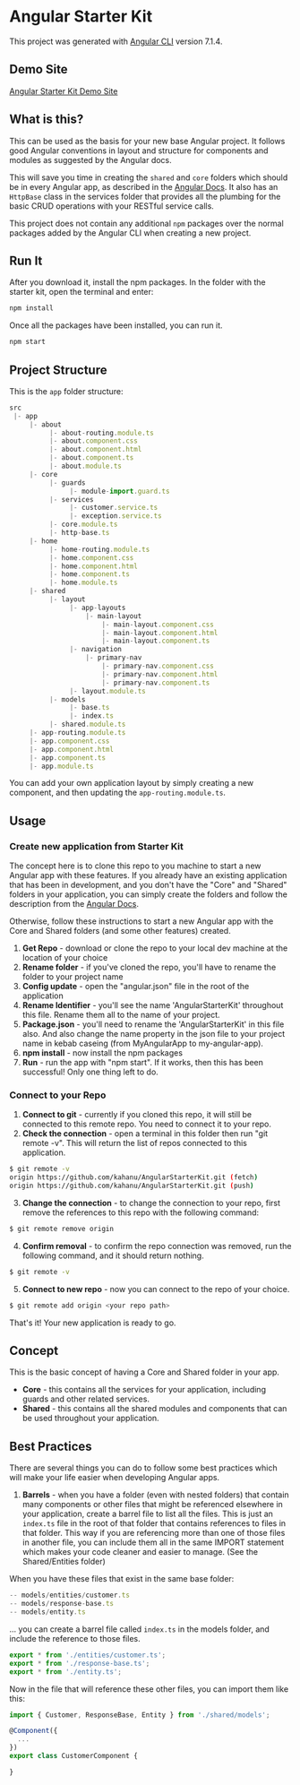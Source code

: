 # Angular Starter Kit

This project was generated with [Angular CLI](https://github.com/angular/angular-cli) version 7.1.4.

## Demo Site
[Angular Starter Kit Demo Site](https://kahanu.github.io/AngularStarterKit/)

## What is this?

This can be used as the basis for your new base Angular project.  It follows good Angular conventions in layout and structure for components and modules as suggested by the Angular docs.

This will save you time in creating the `shared` and `core` folders which should be in every Angular app, as described in the [Angular Docs](https://angular.io/guide/ngmodule-faq#what-kinds-of-modules-should-i-have-and-how-should-i-use-them).  It also has an `HttpBase` class in the services folder that provides all the plumbing for the basic CRUD operations with your RESTful service calls.

This project does not contain any additional `npm` packages over the normal packages added by the Angular CLI when creating a new project.

## Run It

After you download it, install the npm packages.  In the folder with the starter kit, open the terminal and enter:

```javascript
npm install
```

Once all the packages have been installed, you can run it.

```javascript
npm start
```

## Project Structure

This is the `app` folder structure:

```javascript
src 
 |- app
     |- about 
          |- about-routing.module.ts
          |- about.component.css
          |- about.component.html
          |- about.component.ts
          |- about.module.ts
     |- core
          |- guards
               |- module-import.guard.ts
          |- services
               |- customer.service.ts
               |- exception.service.ts
          |- core.module.ts
          |- http-base.ts
     |- home 
          |- home-routing.module.ts
          |- home.component.css
          |- home.component.html
          |- home.component.ts
          |- home.module.ts
     |- shared
          |- layout
               |- app-layouts
                   |- main-layout
                       |- main-layout.component.css
                       |- main-layout.component.html
                       |- main-layout.component.ts  
               |- navigation
                   |- primary-nav
                       |- primary-nav.component.css
                       |- primary-nav.component.html
                       |- primary-nav.component.ts
               |- layout.module.ts
          |- models
               |- base.ts
               |- index.ts
          |- shared.module.ts
     |- app-routing.module.ts
     |- app.component.css
     |- app.component.html
     |- app.component.ts
     |- app.module.ts

```

You can add your own application layout by simply creating a new component, and then updating the `app-routing.module.ts`.

## Usage
### Create new application from Starter Kit

The concept here is to clone this repo to you machine to start a new Angular app with these features.  If you already have an existing application that has been in development, and you don't have the "Core" and "Shared" folders in your application, you can simply create the folders and follow the description from the [Angular Docs](https://angular.io/guide/ngmodule-faq#what-kinds-of-modules-should-i-have-and-how-should-i-use-them). 

Otherwise, follow these instructions to start a new Angular app with the Core and Shared folders (and some other features) created.

1. **Get Repo** - download or clone the repo to your local dev machine at the location of your choice
2. **Rename folder** - if you've cloned the repo, you'll have to rename the folder to your project name
3. **Config update** - open the "angular.json" file in the root of the application
4. **Rename Identifier** - you'll see the name 'AngularStarterKit' throughout this file.  Rename them all to the name of your project.
5. **Package.json** - you'll need to rename the 'AngularStarterKit' in this file also. And also change the name property in the json file to your project name in kebab caseing (from MyAngularApp to my-angular-app).
6. **npm install** - now install the npm packages
7. **Run** - run the app with "npm start".  If it works, then this has been successful!  Only one thing left to do.

### Connect to your Repo
1. **Connect to git** - currently if you cloned this repo, it will still be connected to this remote repo.  You need to connect it to your repo.
2. **Check the connection** - open a terminal in this folder then run "git remote -v".  This will return the list of repos connected to this application.
```bash
$ git remote -v
origin https://github.com/kahanu/AngularStarterKit.git (fetch)
origin https://github.com/kahanu/AngularStarterKit.git (push)
```

3. **Change the connection** - to change the connection to your repo, first remove the references to this repo with the following command:
```bash
$ git remote remove origin
```
4. **Confirm removal** - to confirm the repo connection was removed, run the following command, and it should return nothing.
```bash
$ git remote -v
```
5. **Connect to new repo** - now you can connect to the repo of your choice.
```bash
$ git remote add origin <your repo path>
```

That's it!  Your new application is ready to go.

## Concept

This is the basic concept of having a Core and Shared folder in your app.

* **Core** - this contains all the services for your application, including guards and other related services.
* **Shared** - this contains all the shared modules and components that can be used throughout your application.

## Best Practices

There are several things you can do to follow some best practices which will make your life easier when developing Angular apps.

1. **Barrels** - when you have a folder (even with nested folders) that contain many components or other files that might be referenced elsewhere in your application, create a barrel file to list all the files.  This is just an `index.ts` file in the root of that folder that contains references to files in that folder.  This way if you are referencing more than one of those files in another file, you can include them all in the same IMPORT statement which makes your code cleaner and easier to manage.  (See the Shared/Entities folder)

When you have these files that exist in the same base folder:

```javascript
-- models/entities/customer.ts
-- models/response-base.ts
-- models/entity.ts
```
... you can create a barrel file called `index.ts` in the models folder, and include the reference to those files.

```javascript
export * from './entities/customer.ts';
export * from './response-base.ts';
export * from './entity.ts';
```

Now in the file that will reference these other files, you can import them like this:

```javascript
import { Customer, ResponseBase, Entity } from './shared/models';

@Component({
  ...
})
export class CustomerComponent {

}
```


